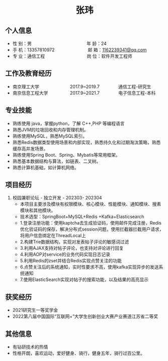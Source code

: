 <center>
     <h1>张玮</h1>
 </center>

## 个人信息 

* 性 别：男&emsp;&emsp;&emsp;&emsp;&emsp;&emsp;&emsp;&emsp;&emsp;&emsp;&emsp;&emsp;&ensp;年 龄：24  
* 手 机：13357810972 &emsp;&emsp;&emsp;&emsp;&emsp;&emsp;&emsp;    邮 箱：1162239341@qq.com    
* 专 业：通信工程 &emsp;&emsp;&emsp;&emsp;&emsp;&emsp;&emsp;&emsp;&emsp; 岗 位：软件开发工程师

## 工作及教育经历
       
* 南京理工大学&emsp;&emsp;&emsp;&emsp;&emsp;&emsp;&emsp;2017.9~2019.7&emsp;&emsp;&emsp;&emsp; 通信工程-研究生         
* 南京信息工程大学&emsp;&emsp;&emsp;&emsp;&emsp;2017.9~2021.7&emsp;&emsp;&emsp;&emsp; 电子信息工程-本科  

## 专业技能

* 熟练使用 java，掌握python，了解 C++,PHP 等编程语言
* 熟悉JVM的垃圾回收和内存管理机制。
* 熟练使用MySQL，熟悉MySQL索引。
* 熟悉Redis数据类型使用场景和内部实现，熟悉持久化和过期淘汰策略，熟悉缓存高并发场景。
* 熟练使用Spring Boot、Spring、Mybatis等常用框架。
* 熟悉基本数据结构与算法，如链表、二叉树。
* 熟悉计算机基础，如计算机网络。

## 项目经历

1. 校园兼职论坛 - 独立开发 - 202303- 202304
    * 本项目主要涉及模块有权限模块、核心模块、性能模块、通知模块、搜素模块和其他模块。
    * 技术选型：SpringBoot+MySQL+Redis +Kafka+Elasticsearch
    * 1.登录注册功能：使用kaptcha去生成验证码，使用邮件完成注册，Redis优化验证码的保存，解决分布式session问题，使用拦截器拦截用户请求，将用户信息绑定在ThreadLocal上
    * 2.构建Trie数据结构，实现对发表帖子评论的敏感词过滤
    * 3.利用AJAX支持对帖子评论，也支持对评论进行回复
    * 4.利用AOP对service的业务代码实现日志记录
    * 5.利用Redis的zset并结合Redis实现点赞关注的功能
    * 6.点赞关注后的系统通知，实时性要求不高，使用kafka实现异步的发送系统通知
    * 7.使用ElasticSearch实现对帖子的搜索功能，以及结果的高亮显示


## 获奖经历
* 2021研究生一等奖学金
* 2022第八届中国国际“互联网+”大学生创新创业大赛产业赛道江苏省二等奖

## 其他信息 
* 有钻研技术的热情
* 性格开朗，喜欢运动，爱好健身、骑行，健身五年，骑行过百公里。 
